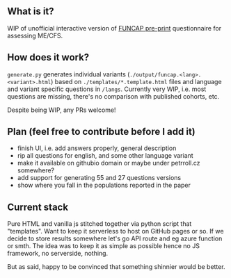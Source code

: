 ## What is it?

WIP of unofficial interactive version of [FUNCAP pre-print](https://www.preprints.org/manuscript/202309.2091/v1) questionnaire for assessing ME/CFS.

## How does it work?

`generate.py` generates individual variants (`./output/funcap.<lang>.<variant>.html`) based on `./templates/*.template.html` files and language and variant specific questions in `/langs`. Currently very WIP, i.e. most questions are missing, there's no comparison with published cohorts, etc.

Despite being WIP, any PRs welcome!

## Plan (feel free to contribute before I add it)
- finish UI, i.e. add answers properly, general description
- rip all questions for english, and some other language variant
- make it available on githubio domain or maybe under petrroll.cz somewhere?
- add support for generating 55 and 27 questions versions
- show where you fall in the populations reported in the paper

## Current stack

Pure HTML and vanilla js stitched together via python script that "templates". Want to keep it serverless to host on GitHub pages or so. If we decide to store results somewhere let's go API route and eg azure function or smth. The idea was to keep it as simple as possible hence no JS framework, no serverside, nothing.

But as said, happy to be convinced that something shinnier would be better.

